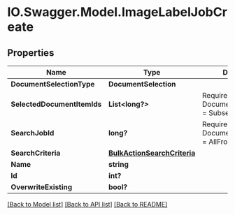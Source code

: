 # IO.Swagger.Model.ImageLabelJobCreate
## Properties

Name | Type | Description | Notes
------------ | ------------- | ------------- | -------------
**DocumentSelectionType** | **DocumentSelection** |  | [optional] 
**SelectedDocumentItemIds** | **List&lt;long?&gt;** | Required when DocumentSelectionType &#x3D; Subset | [optional] 
**SearchJobId** | **long?** | Required when DocumentSelectionType &#x3D; AllFromSearchContext | [optional] 
**SearchCriteria** | [**BulkActionSearchCriteria**](BulkActionSearchCriteria.md) |  | [optional] 
**Name** | **string** |  | [optional] 
**Id** | **int?** |  | [optional] 
**OverwriteExisting** | **bool?** |  | [optional] 

[[Back to Model list]](../README.md#documentation-for-models) [[Back to API list]](../README.md#documentation-for-api-endpoints) [[Back to README]](../README.md)

